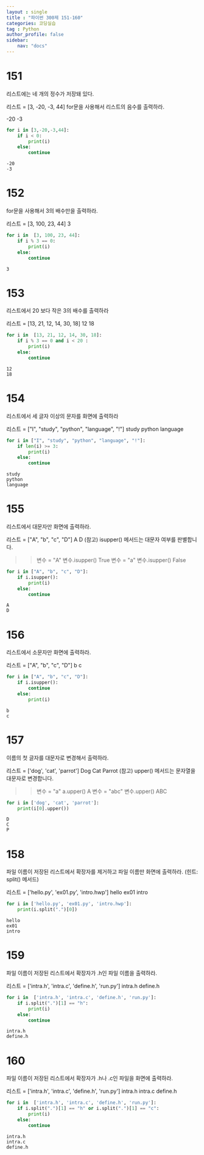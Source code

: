 ```yaml
---
layout : single
title : "파이썬 300제 151-160"
categories: 코딩실습
tag : Python
author_profile: false
sidebar:
    nav: "docs"
---
```

# 151
리스트에는 네 개의 정수가 저장돼 있다.

리스트 = [3, -20, -3, 44]
for문을 사용해서 리스트의 음수를 출력하라.

-20
-3


```python
for i in [3,-20,-3,44]:
    if i < 0:
        print(i)
    else:
        continue
```

    -20
    -3
    

# 152
for문을 사용해서 3의 배수만을 출력하라.

리스트 = [3, 100, 23, 44]
3 


```python
for i in  [3, 100, 23, 44]:
    if i % 3 == 0:
        print(i)
    else:
        continue
```

    3
    

# 153
리스트에서 20 보다 작은 3의 배수를 출력하라

리스트 = [13, 21, 12, 14, 30, 18]
12
18


```python
for i in  [13, 21, 12, 14, 30, 18]:
    if i % 3 == 0 and i < 20 :
        print(i)
    else:
        continue
```

    12
    18
    

# 154
리스트에서 세 글자 이상의 문자를 화면에 출력하라

리스트 = ["I", "study", "python", "language", "!"]
study
python
language 


```python
for i in ["I", "study", "python", "language", "!"]:
    if len(i) >= 3:
        print(i)
    else:
        continue
```

    study
    python
    language
    

# 155
리스트에서 대문자만 화면에 출력하라.

리스트 = ["A", "b", "c", "D"]
A
D
(참고) isupper() 메서드는 대문자 여부를 판별합니다.

>> 변수 = "A"
>> 변수.isupper()
True
>> 변수 = "a"
>> 변수.isupper()
False


```python
for i in ["A", "b", "c", "D"]:
    if i.isupper():
        print(i)
    else:
        continue
```

    A
    D
    

# 156
리스트에서 소문자만 화면에 출력하라.

리스트 = ["A", "b", "c", "D"]
b
c


```python
for i in ["A", "b", "c", "D"]:
    if i.isupper():
        continue
    else:
        print(i)
```

    b
    c
    

# 157
이름의 첫 글자를 대문자로 변경해서 출력하라.

리스트 = ['dog', 'cat', 'parrot']
Dog
Cat
Parrot
(참고) upper() 메서드는 문자열을 대문자로 변경합니다.

>> 변수 = "a"
>> a.upper()
A
>> 변수 = "abc"
>> 변수.upper()
ABC 


```python
for i in ['dog', 'cat', 'parrot']:
    print(i[0].upper())
```

    D
    C
    P
    

# 158
파일 이름이 저장된 리스트에서 확장자를 제거하고 파일 이름만 화면에 출력하라. (힌트: split() 메서드)

리스트 = ['hello.py', 'ex01.py', 'intro.hwp']
hello
ex01
intro


```python
for i in ['hello.py', 'ex01.py', 'intro.hwp']:
    print(i.split(".")[0])
```

    hello
    ex01
    intro
    

# 159
파일 이름이 저장된 리스트에서 확장자가 .h인 파일 이름을 출력하라.

리스트 = ['intra.h', 'intra.c', 'define.h', 'run.py']
intra.h
define.h


```python
for i in  ['intra.h', 'intra.c', 'define.h', 'run.py']:
    if i.split(".")[1] == "h":
        print(i)
    else:
        continue
```

    intra.h
    define.h
    

# 160
파일 이름이 저장된 리스트에서 확장자가 .h나 .c인 파일을 화면에 출력하라.

리스트 = ['intra.h', 'intra.c', 'define.h', 'run.py']
intra.h
intra.c
define.h


```python
for i in  ['intra.h', 'intra.c', 'define.h', 'run.py']:
    if i.split(".")[1] == "h" or i.split(".")[1] == "c":
        print(i)
    else:
        continue
```

    intra.h
    intra.c
    define.h
    


```python

```
